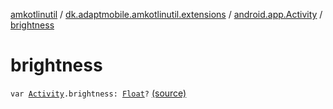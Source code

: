 [amkotlinutil](../../index.md) / [dk.adaptmobile.amkotlinutil.extensions](../index.md) / [android.app.Activity](index.md) / [brightness](./brightness.md)

# brightness

`var `[`Activity`](https://developer.android.com/reference/android/app/Activity.html)`.brightness: `[`Float`](https://kotlinlang.org/api/latest/jvm/stdlib/kotlin/-float/index.html)`?` [(source)](https://github.com/adaptmobile-organization/amkotlinutil/tree/master/amkotlinutil/src/main/java/dk/adaptmobile/amkotlinutil/extensions/ActivityExtensions.kt#L39)